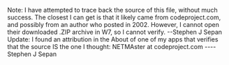 ﻿Note: I have attempted to trace back the source of this file, 
without much success. The closest I can get is that it likely 
came from codeproject.com, and possibly from an author who posted 
in 2002. However, I cannot open their downloaded .ZIP archive in W7, 
so I cannot verify.
--Stephen J Sepan
Update: I found an attribution in the About of one of my apps 
that verifies that the source IS the one I thought: NETMAster at codeproject.com
----Stephen J Sepan

